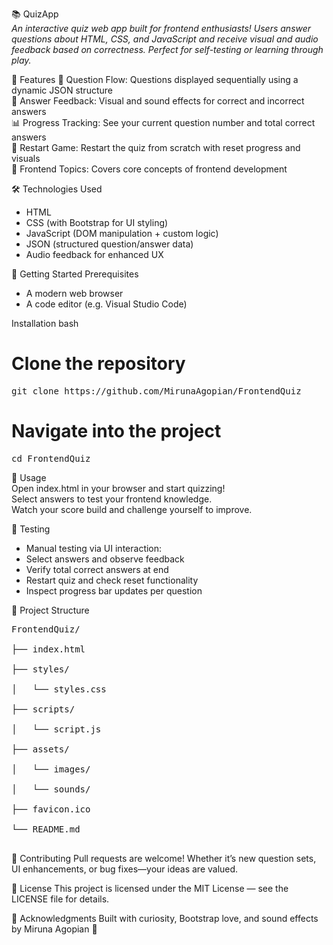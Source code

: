 📚 QuizApp <br>
_An interactive quiz web app built for frontend enthusiasts! Users answer questions about HTML, CSS, and JavaScript and receive visual and audio feedback based on correctness. Perfect for self-testing or learning through play._

🚀 Features
🔢 Question Flow: Questions displayed sequentially using a dynamic JSON structure  <br>
🎯 Answer Feedback: Visual and sound effects for correct and incorrect answers  <br>
📊 Progress Tracking: See your current question number and total correct answers  <br>
🔁 Restart Game: Restart the quiz from scratch with reset progress and visuals  <br>
🧠 Frontend Topics: Covers core concepts of frontend development <br>

🛠️ Technologies Used
- HTML
- CSS (with Bootstrap for UI styling)
- JavaScript (DOM manipulation + custom logic)
- JSON (structured question/answer data)
- Audio feedback for enhanced UX

🏁 Getting Started
Prerequisites
- A modern web browser
- A code editor (e.g. Visual Studio Code)

Installation
bash
# Clone the repository
<pre>
git clone https://github.com/MirunaAgopian/FrontendQuiz
</pre>

# Navigate into the project
<pre>
cd FrontendQuiz
</pre>
🔧 Usage <br>
Open index.html in your browser and start quizzing! <br>
Select answers to test your frontend knowledge. <br>
Watch your score build and challenge yourself to improve. <br>

🧪 Testing
- Manual testing via UI interaction:
- Select answers and observe feedback
- Verify total correct answers at end
- Restart quiz and check reset functionality
- Inspect progress bar updates per question

📁 Project Structure
<pre>
FrontendQuiz/ <br>
├── index.html <br>
├── styles/ <br>
│   └── styles.css <br>
├── scripts/ <br>
│   └── script.js <br>
├── assets/ <br>
│   └── images/ <br>
│   └── sounds/ <br>
├── favicon.ico <br>
└── README.md <br>
</pre>

🤝 Contributing
Pull requests are welcome! Whether it’s new question sets, UI enhancements, or bug fixes—your ideas are valued.

📄 License
This project is licensed under the MIT License — see the LICENSE file for details.

🙌 Acknowledgments
Built with curiosity, Bootstrap love, and sound effects by Miruna Agopian 💙
